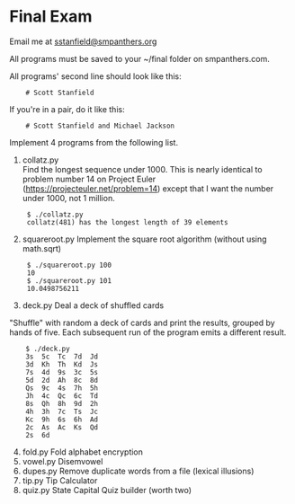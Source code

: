 Final Exam
==========

Email me at sstanfield@smpanthers.org

All programs must be saved to your ~/final folder on smpanthers.com.

All programs' second line should look like this:

		# Scott Stanfield

If you're in a pair, do it like this:

		# Scott Stanfield and Michael Jackson

Implement 4 programs from the following list.

1. collatz.py	
Find the longest sequence under 1000. This is nearly identical to
problem number 14 on Project Euler (https://projecteuler.net/problem=14)
except that I want the number under 1000, not 1 million.

		$ ./collatz.py 
		collatz(481) has the longest length of 39 elements

2. squareroot.py 
Implement the square root algorithm (without using math.sqrt)

		$ ./squareroot.py 100
		10
		$ ./squareroot.py 101
		10.0498756211

3. deck.py		Deal a deck of shuffled cards

"Shuffle" with random a deck of cards and print the results, grouped by
hands of five. Each subsequent run of the program emits a different
result.

		$ ./deck.py
		3s  5c  Tc  7d  Jd
		3d  Kh  Th  Kd  Js
		7s  4d  9s  3c  5s
		5d  2d  Ah  8c  8d
		Qs  9c  4s  7h  5h
		Jh  4c  Qc  6c  Td
		8s  Qh  8h  9d  2h
		4h  3h  7c  Ts  Jc
		Kc  9h  6s  6h  Ad
		2c  As  Ac  Ks  Qd
		2s  6d

4. fold.py		Fold alphabet encryption
5. vowel.py		Disemvowel
6. dupes.py		Remove duplicate words from a file (lexical illusions)
7. tip.py		Tip Calculator
8. quiz.py		State Capital Quiz builder (worth two)

